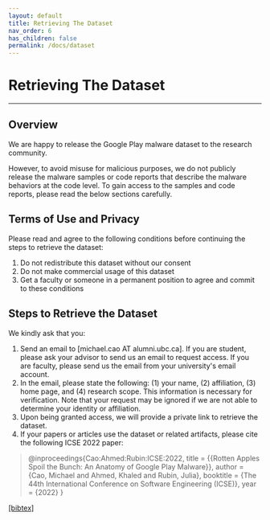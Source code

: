 ```yaml
---
layout: default
title: Retrieving The Dataset
nav_order: 6
has_children: false
permalink: /docs/dataset
---
```


# Retrieving The Dataset
---

## Overview

We are happy to release the Google Play malware dataset to the research community. 

However, to avoid misuse for malicious purposes, we do not publicly release the malware samples or code reports that describe the malware behaviors at the code level. To gain access to the samples and code reports, please read the below sections carefully.

## Terms of Use and Privacy

Please read and agree to the following conditions before continuing the steps to retrieve the dataset:

1. Do not redistribute this dataset without our consent
2. Do not make commercial usage of this dataset
3. Get a faculty or someone in a permanent position to agree and commit to these conditions

## Steps to Retrieve the Dataset

We kindly ask that you:

1. Send an email to \[michael.cao AT alumni.ubc.ca\]. If you are student, please ask your advisor to send us an email to request access. If you are faculty, please send us the email from your university's email account.
2. In the email, please state the following: (1) your name, (2) affiliation, (3) home page, and (4) research scope. This information is necessary for verification. Note that your request may be ignored if we are not able to determine your identity or affiliation. 
3. Upon being granted access, we will provide a private link to retrieve the dataset.
4. If your papers or articles use the dataset or related artifacts, please cite the following ICSE 2022 paper:

> @inproceedings{Cao:Ahmed:Rubin:ICSE:2022,
>   title = {\{Rotten Apples Spoil the Bunch: An Anatomy of Google Play Malware\}},
>   author = {Cao, Michael and Ahmed, Khaled and Rubin, Julia},
>   booktitle = {The 44th International Conference on Software Engineering (ICSE)},
>   year = {2022}
> }

[\[bibtex\]](/assets/data/googleplaymalware.bib)
